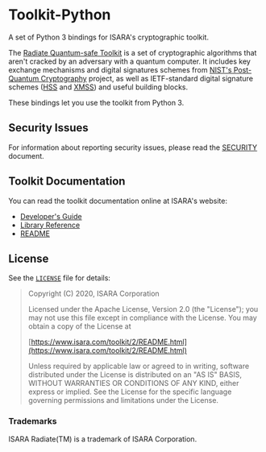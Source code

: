 # Toolkit-Python

A set of Python 3 bindings for ISARA's cryptographic toolkit.

The
[Radiate Quantum-safe Toolkit](https://www.isara.com/products/isara-radiate.html)
is a set of cryptographic algorithms that aren't cracked by an adversary with a
quantum computer. It includes key exchange mechanisms and digital signatures
schemes from
[NIST's Post-Quantum Cryptography](https://csrc.nist.gov/projects/post-quantum-cryptography)
project, as well as IETF-standard digital signature schemes
([HSS](https://tools.ietf.org/html/rfc8554) and
[XMSS](https://tools.ietf.org/html/rfc8391)) and useful building blocks.

These bindings let you use the toolkit from Python 3.

## Security Issues

For information about reporting security issues, please read the
[SECURITY](SECURITY.md) document.

## Toolkit Documentation

You can read the toolkit documentation online at ISARA's website:

* [Developer's Guide](https://www.isara.com/toolkit/2/doc/guide/guide.html)
* [Library Reference](https://www.isara.com/toolkit/2/doc/library/index.html)
* [README](https://www.isara.com/toolkit/2/README.html)

## License

See the [`LICENSE`](LICENSE) file for details:

> Copyright (C) 2020, ISARA Corporation
>
> Licensed under the Apache License, Version 2.0 (the "License");
> you may not use this file except in compliance with the License.
> You may obtain a copy of the License at
>
> [https://www.isara.com/toolkit/2/README.html](https://www.isara.com/toolkit/2/README.html)
>
> Unless required by applicable law or agreed to in writing, software
> distributed under the License is distributed on an "AS IS" BASIS,
> WITHOUT WARRANTIES OR CONDITIONS OF ANY KIND, either express or implied.
> See the License for the specific language governing permissions and
> limitations under the License.

### Trademarks

ISARA Radiate(TM) is a trademark of ISARA Corporation.
